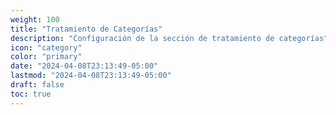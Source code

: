 ```yaml
---
weight: 100
title: "Tratamiento de Categorías"
description: "Configuración de la sección de tratamiento de categorías"
icon: "category"
color: "primary"
date: "2024-04-08T23:13:49-05:00"
lastmod: "2024-04-08T23:13:49-05:00"
draft: false
toc: true
---
```

